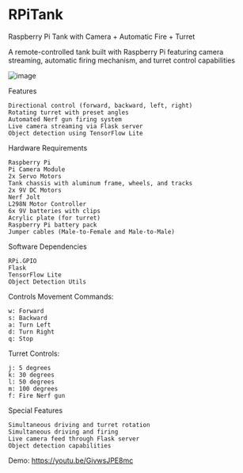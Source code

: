 # RPiTank

Raspberry Pi Tank with Camera + Automatic Fire + Turret

A remote-controlled tank built with Raspberry Pi featuring camera streaming, automatic firing mechanism, and turret control capabilities

![image](https://github.com/user-attachments/assets/49d83c51-a807-4aab-a2bc-fa52a46898a5)

Features

    Directional control (forward, backward, left, right)
    Rotating turret with preset angles
    Automated Nerf gun firing system
    Live camera streaming via Flask server
    Object detection using TensorFlow Lite

Hardware Requirements

    Raspberry Pi
    Pi Camera Module
    2x Servo Motors
    Tank chassis with aluminum frame, wheels, and tracks
    2x 9V DC Motors
    Nerf Jolt
    L298N Motor Controller
    6x 9V batteries with clips
    Acrylic plate (for turret)
    Raspberry Pi battery pack
    Jumper cables (Male-to-Female and Male-to-Male)

Software Dependencies

    RPi.GPIO
    Flask
    TensorFlow Lite
    Object Detection Utils

Controls
Movement Commands:

    w: Forward
    s: Backward
    a: Turn Left
    d: Turn Right
    q: Stop

Turret Controls:

    j: 5 degrees
    k: 30 degrees
    l: 50 degrees
    m: 100 degrees
    f: Fire Nerf gun

Special Features

    Simultaneous driving and turret rotation
    Simultaneous driving and firing
    Live camera feed through Flask server
    Object detection capabilities

Demo: https://youtu.be/GivwsJPE8mc
